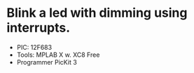 # Blink a led with dimming using interrupts.

* PIC: 12F683
* Tools: MPLAB X w. XC8 Free
* Programmer PicKit 3
